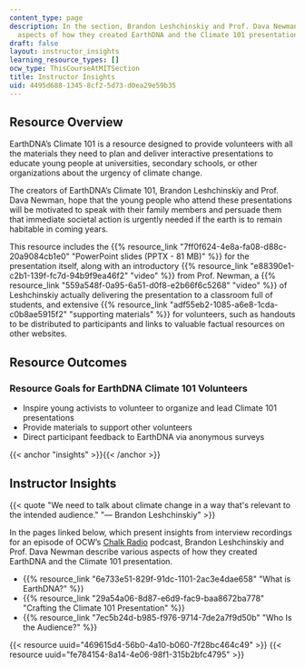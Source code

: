 ```yaml
---
content_type: page
description: In the section, Brandon Leshchinskiy and Prof. Dava Newman describe various
  aspects of how they created EarthDNA and the Climate 101 presentation.
draft: false
layout: instructor_insights
learning_resource_types: []
ocw_type: ThisCourseAtMITSection
title: Instructor Insights
uid: 4495d688-1345-8cf2-5d73-d0ea29e59b35
---
```

## Resource Overview

EarthDNA’s Climate 101 is a resource designed to provide volunteers with all the materials they need to plan and deliver interactive presentations to educate young people at universities, secondary schools, or other organizations about the urgency of climate change.

The creators of EarthDNA’s Climate 101, Brandon Leshchinskiy and Prof. Dava Newman, hope that the young people who attend these presentations will be motivated to speak with their family members and persuade them that immediate societal action is urgently needed if the earth is to remain habitable in coming years.

This resource includes the {{% resource_link "7ff0f624-4e8a-fa08-d88c-20a9084cb1e0" "PowerPoint slides (PPTX - 81 MB)" %}} for the presentation itself, along with an introductory {{% resource_link "e88390e1-c2b1-139f-fc7d-94b9f9ea46f2" "video" %}} from Prof. Newman, a {{% resource_link "559a548f-0a95-6a51-d0f8-e2b66f6c5268" "video" %}} of Leshchinskiy actually delivering the presentation to a classroom full of students, and extensive {{% resource_link "adf55eb2-1085-a6e8-1cda-c0b8ae5915f2" "supporting materials" %}} for volunteers, such as handouts to be distributed to participants and links to valuable factual resources on other websites.

## Resource Outcomes

### Resource Goals for EarthDNA Climate 101 Volunteers

- Inspire young activists to volunteer to organize and lead Climate 101 presentations
- Provide materials to support other volunteers
- Direct participant feedback to EarthDNA via anonymous surveys

{{< anchor "insights" >}}{{< /anchor >}}

## Instructor Insights

{{< quote "We need to talk about climate change in a way that's relevant to the intended audience." "— Brandon Leshchinskiy" >}}

In the pages linked below, which present insights from interview recordings for an episode of OCW’s [Chalk Radio](https://chalk-radio.simplecast.com/) podcast, Brandon Leshchinskiy and Prof. Dava Newman describe various aspects of how they created EarthDNA and the Climate 101 presentation.

- {{% resource_link "6e733e51-829f-91dc-1101-2ac3e4dae658" "What is EarthDNA?" %}}
- {{% resource_link "29a54a06-8d87-e6d9-fac9-baa8672ba778" "Crafting the Climate 101 Presentation" %}}
- {{% resource_link "7ec5b24d-b985-f976-9714-7de2a7f9d50b" "Who Is the Audience?" %}}

{{< resource uuid="469615d4-56b0-4a10-b060-7f28bc464c49" >}}
{{< resource uuid="fe784154-8a14-4e06-98f1-315b2bfc4795" >}}